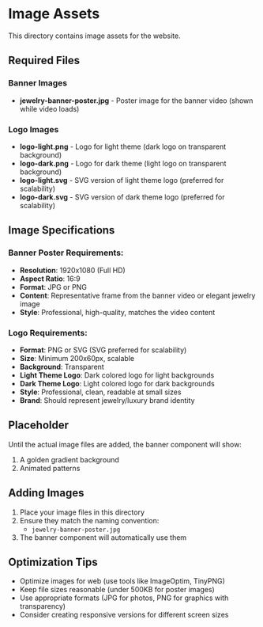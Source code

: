 # Image Assets

This directory contains image assets for the website.

## Required Files

### Banner Images
- **jewelry-banner-poster.jpg** - Poster image for the banner video (shown while video loads)

### Logo Images
- **logo-light.png** - Logo for light theme (dark logo on transparent background)
- **logo-dark.png** - Logo for dark theme (light logo on transparent background)
- **logo-light.svg** - SVG version of light theme logo (preferred for scalability)
- **logo-dark.svg** - SVG version of dark theme logo (preferred for scalability)

## Image Specifications

### Banner Poster Requirements:
- **Resolution**: 1920x1080 (Full HD)
- **Aspect Ratio**: 16:9
- **Format**: JPG or PNG
- **Content**: Representative frame from the banner video or elegant jewelry image
- **Style**: Professional, high-quality, matches the video content

### Logo Requirements:
- **Format**: PNG or SVG (SVG preferred for scalability)
- **Size**: Minimum 200x60px, scalable
- **Background**: Transparent
- **Light Theme Logo**: Dark colored logo for light backgrounds
- **Dark Theme Logo**: Light colored logo for dark backgrounds
- **Style**: Professional, clean, readable at small sizes
- **Brand**: Should represent jewelry/luxury brand identity

## Placeholder

Until the actual image files are added, the banner component will show:
1. A golden gradient background
2. Animated patterns

## Adding Images

1. Place your image files in this directory
2. Ensure they match the naming convention:
   - `jewelry-banner-poster.jpg`
3. The banner component will automatically use them

## Optimization Tips

- Optimize images for web (use tools like ImageOptim, TinyPNG)
- Keep file sizes reasonable (under 500KB for poster images)
- Use appropriate formats (JPG for photos, PNG for graphics with transparency)
- Consider creating responsive versions for different screen sizes
